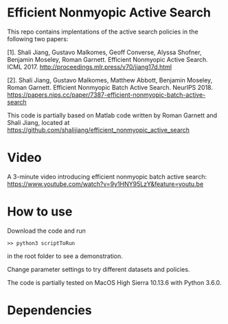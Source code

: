 # Efficient Nonmyopic Active Search

This repo contains implentations of the active search policies in the following two papers:

[1]. Shali Jiang, Gustavo Malkomes, Geoff Converse, Alyssa Shofner, Benjamin Moseley, Roman Garnett. 
Efficient Nonmyopic Active Search. ICML 2017. http://proceedings.mlr.press/v70/jiang17d.html

[2]. Shali Jiang, Gustavo Malkomes, Matthew Abbott, Benjamin Moseley, Roman Garnett. 
Efficient Nonmyopic Batch Active Search. NeurIPS 2018. https://papers.nips.cc/paper/7387-efficient-nonmyopic-batch-active-search


This code is partially based on Matlab code written by Roman Garnett and Shali Jiang, located at https://github.com/shalijiang/efficient_nonmyopic_active_search

# Video
A 3-minute video introducing efficient nonmyopic batch active search: https://www.youtube.com/watch?v=9y1HNY95LzY&feature=youtu.be

# How to use
Download the code and run 

`>> python3 scriptToRun` 

in the root folder to see a demonstration. 

Change parameter settings to try different datasets and policies. 

The code is partially tested on MacOS High Sierra 10.13.6 with Python 3.6.0.

# Dependencies

